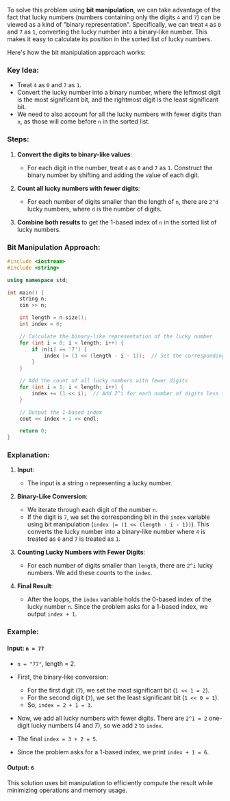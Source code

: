 To solve this problem using **bit manipulation**, we can take advantage of the fact that lucky numbers (numbers containing only the digits `4` and `7`) can be viewed as a kind of "binary representation". Specifically, we can treat `4` as `0` and `7` as `1`, converting the lucky number into a binary-like number. This makes it easy to calculate its position in the sorted list of lucky numbers.

Here's how the bit manipulation approach works:

### Key Idea:

- Treat `4` as `0` and `7` as `1`.
- Convert the lucky number into a binary number, where the leftmost digit is the most significant bit, and the rightmost digit is the least significant bit.
- We need to also account for all the lucky numbers with fewer digits than `n`, as those will come before `n` in the sorted list.

### Steps:

1. **Convert the digits to binary-like values**:
   - For each digit in the number, treat `4` as `0` and `7` as `1`. Construct the binary number by shifting and adding the value of each digit.
2. **Count all lucky numbers with fewer digits**:

   - For each number of digits smaller than the length of `n`, there are `2^d` lucky numbers, where `d` is the number of digits.

3. **Combine both results** to get the 1-based index of `n` in the sorted list of lucky numbers.

### Bit Manipulation Approach:

```cpp
#include <iostream>
#include <string>

using namespace std;

int main() {
    string n;
    cin >> n;

    int length = n.size();
    int index = 0;

    // Calculate the binary-like representation of the lucky number
    for (int i = 0; i < length; i++) {
        if (n[i] == '7') {
            index |= (1 << (length - i - 1));  // Set the corresponding bit if the digit is '7'
        }
    }

    // Add the count of all lucky numbers with fewer digits
    for (int i = 1; i < length; i++) {
        index += (1 << i);  // Add 2^i for each number of digits less than 'length'
    }

    // Output the 1-based index
    cout << index + 1 << endl;

    return 0;
}
```

### Explanation:

1. **Input**:

   - The input is a string `n` representing a lucky number.

2. **Binary-Like Conversion**:

   - We iterate through each digit of the number `n`.
   - If the digit is `7`, we set the corresponding bit in the `index` variable using bit manipulation (`index |= (1 << (length - i - 1))`). This converts the lucky number into a binary-like number where `4` is treated as `0` and `7` is treated as `1`.

3. **Counting Lucky Numbers with Fewer Digits**:

   - For each number of digits smaller than `length`, there are `2^i` lucky numbers. We add these counts to the `index`.

4. **Final Result**:
   - After the loops, the `index` variable holds the 0-based index of the lucky number `n`. Since the problem asks for a 1-based index, we output `index + 1`.

### Example:

#### Input: `n = 77`

- `n = "77"`, length = 2.
- First, the binary-like conversion:

  - For the first digit (`7`), we set the most significant bit (`1 << 1 = 2`).
  - For the second digit (`7`), we set the least significant bit (`1 << 0 = 1`).
  - So, `index = 2 + 1 = 3`.

- Now, we add all lucky numbers with fewer digits. There are `2^1 = 2` one-digit lucky numbers (4 and 7), so we add `2` to `index`.

- The final `index = 3 + 2 = 5`.

- Since the problem asks for a 1-based index, we print `index + 1 = 6`.

#### Output: `6`

This solution uses bit manipulation to efficiently compute the result while minimizing operations and memory usage.

